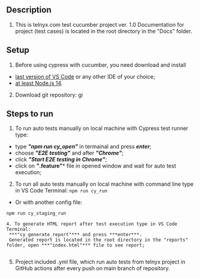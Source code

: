 ## Description 
1. This is telnyx.com test cucumber project ver. 1.0
Documentation for project (test cases) is located in the root directory in the "Docs" folder.

## Setup
1. Before using cypress with cucumber, you need download and install
- [last version of VS Code](https://code.visualstudio.com/) or any other IDE of your choice;
- [at least Node.js 14](https://nodejs.org/uk/download/).
2. Download git repository:
gi

## Steps to run
1. To run auto tests manually on local machine with Cypress test runner type:
- type ***"npm run cy_open"*** in termainal and press ***enter***;
- choose ***"E2E testing"*** and after ***"Chrome"***;
- click ***"Start E2E testing in Chrome"***;
- click on ***"*.feature"*** file in opened window and wait for auto test execution;


2. To run all auto tests manually on local machine with command line type in VS Code Terminal:
`npm run cy_run`

- Or with another config file:

`npm run cy_staging_run`


~~~
4. To generate HTML report after test execution type in VS Code Terminal:
 ***"cy_generate_report"*** and press ***enter***. 
 Generated report is located in the root directory in the "reports" folder, open ***"index.html"*** file to see report;  
 
~~~
5. Project included .yml file, which run auto tests from telnyx project in GitHub actions after every push on main branch of repository.
